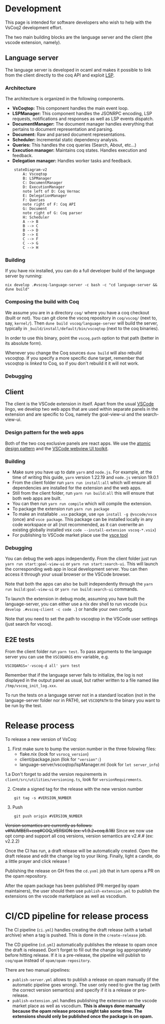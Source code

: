 # Development 

This page is intended for software developers who wish to help with the VsCoq2 development effort. 

The two main building blocks are the language server and the client (the vscode extension, namely). 

## Language server

The language server is developed in ocaml and makes it possible to link from the client directly to the coq API and exploit [LSP](https://microsoft.github.io/language-server-protocol/specifications/lsp/3.17/specification/). 

### Architecture 

The architecture is organized in the following components.
* **VsCoqtop:** This component handles the main event loop.
* **LSPManager:** This component handles the JSONRPC encoding, LSP requests, notifications and responses as well as LSP events dispatch.
* **DocumentManager:** The document manager handles everything that pertains to document representation and parsing.
* **Document:** Raw and parsed document representations.
* **Scheduler:** Incremental static dependency analysis.
* **Queries:** This handles the coq queries (Search, About, etc...)
* **Execution manager:** Maintains coq states. Handles execution and feedback.
* **Delegation manager:** Handles worker tasks and feedback.

```mermaid
    stateDiagram-v2
        A: Vscoqtop
        B: LSPManager
        C: DocumentManager
        D: ExecutionManager
        note left of D: Coq Vernac
        E: DelegationManager
        F: Queries
        note right of F: Coq API
        G: Document
        note right of G: Coq parser
        H: Scheduler
        A --> B
        B --> C
        B --> D
        D --> E
        C --> F
        C --> G
        C --> H
```

### Building

If you have nix installed, you can do a full developer build of the language server by running:

```
nix develop .#vscoq-language-server -c bash -c "cd language-server && dune build"
```

### Composing the build with Coq

We assume you are in a directory `coq/` where you have a coq checkout (built or not).
You can git clone the vscoq repository in `coq/vscoq/` (next to, say, `kernel/`).
Then `dune build vscoq/language-server` will build the server, typically in
`_build/install/default/bin/vscoqtop` (next to the coq binaries).

In order to use this binary, point the `vscoq.path` option to that path (better in its absolute form).

Whenever you change the Coq sources `dune build` will also rebuild vscoqtop.
If you specify a more specific dune target, remember that vscoqtop is *linked* to Coq,
so if you don't rebuild it it will not work.

### Debugging

## Client 

The client is the VSCode extension in itself. Apart from the usual [VSCode](https://code.visualstudio.com/api) lingo, we develop two web apps that are used within separate panels in the extension and are specific to Coq, namely the goal-view-ui and the search-view-ui.

### Design pattern for the web apps

Both of the two coq exclusive panels are react apps. We use the [atomic design pattern](https://atomicdesign.bradfrost.com/table-of-contents/) and the [VSCode webview UI toolkit](https://github.com/microsoft/vscode-webview-ui-toolkit). 

### Building 

* Make sure you have up to date `yarn` and `node.js`. For example, at the time of writing this guide, `yarn` version 1.22.19 and `node.js` version 19.0.1
* From the client folder run `yarn run install:all` which will ensure all dependencies are installed for the extension and the web apps. 
* Still from the client folder, run `yarn run build:all`  this will ensure that both web apps are built. 
* You can then run `yarn run compile` which will compile the extension.
* To package the extension run `yarn run package`
* To make an installable `.vsx` package, use `npm install -g @vscode/vsce` (once) and `vsce package`.
  This package can be installed locally in any code workspace or all (not recommended, as it can overwrite an existing 
  globally installed vsx `code --install-extension vscoq-*.vsix`)
* For publishing to VSCode market place use the [vsce tool](https://code.visualstudio.com/api/working-with-extensions/publishing-extension)

### Debugging 

You can debug the web apps independently. From the client folder just run `yarn run start:goal-view-ui` or `yarn run start:search-ui`. This will launch the corresponding web app in local development server. You can then access it through your usual browser or the VSCode browser. 

Note that both the apps can also be built independently through the `yarn run build:goal-view-ui` or `yarn run build:search-ui` commands. 

To launch the extension in debug mode, assuming you have built the language-server, you can either use a nix dev shell to run vscode (`nix develop .#vscoq-client -c code .`) or handle your own config.

Note that you need to set the path to vscoqtop in the VSCode user settings (just search for vscoq).

## E2E tests

From the client folder run `yarn test`. To pass arguments to the language
server you can use the `VSCOQARGS` env variable, e.g.

```shell
VSCOQARGS='-vscoq-d all' yarn test
```
Remember that if the language server fails to initialize, the log is not
displayed in the output panel as usual, but rather written to a file named
like `/tmp/vscoq_init_log.xxx`.

To run the tests on a language server not in a standard location (not in
the language-server folder nor in PATH), set `VSCOQPATH` to the binary you
want to be run by the test.

# Release process 

To release a new version of VsCoq: 

1. First make sure to bump the version number in the three folowing files: 
    - flake.nix (look for `vsrocq_version`)
    - client/package.json (llok for `"version":`)
    - language-server/vscoqtop/lspManager.ml (look for `let server_info`)

1.a Don't forget to add the version requirements in
    `client/src/utilities/versioning.ts`, look for `versionRequirements`.
  
2. Create a signed tag for the release with the new version number 
```shell
    git tag -s #VERSION_NUMBER
```
3. Push
```shell 
    git push origin #VERSION_NUMBER
```

~~Version semantics are currently as follows: v#NUMBER+coq#COQ_VERSION (ex: v1.9.2+coq.8.18)~~
Since we now use opt comp and support all coq versions, version semantics are v2.#.# (ex: v2.2.2)

Once the CI has run, a draft release will be automatically created. Open the draft release and edit the change log to your liking.
Finally, light a candle, do a little prayer and click release !

Publishing the release on GH fires the `cd.yxml` job that in turn opens a PR
on the opam repository.

After the opam package has been published (PR merged by opam maintainers), the user should then use ```publish-extension.yml``` to publish the extensions on the vscode marketplace as well as vscodium.

# CI/CD pipeline for release process

The CI pipeline (```ci.yml```) handles creating the draft release (with a tarball archive) when a tag is pushed. This is done in the ```create-release``` job.

The CD pipeline (```cd.yml```) automatically publishes the release to opam once the draft is released. Don't forget to fill out the change log
appropriately before hitting release. If it is a pre-release, the pipeline will publish to ```coq/opam``` instead of ```opam/opam-repository```.

There are two manual pipelines:
- ```publish-server.yml``` allows to publish a release on opam manually (if the automatic pipeline goes wrong). The user only need to give the tag (with the correct version semantics) and specify if it is a release or pre-release.
- ```publish-extension.yml``` handles publishing the extension on the vscode market place as well as vscodium. **This is always done manually because the opam release process might take some time. The extensions should only be published once the package is on opam.**